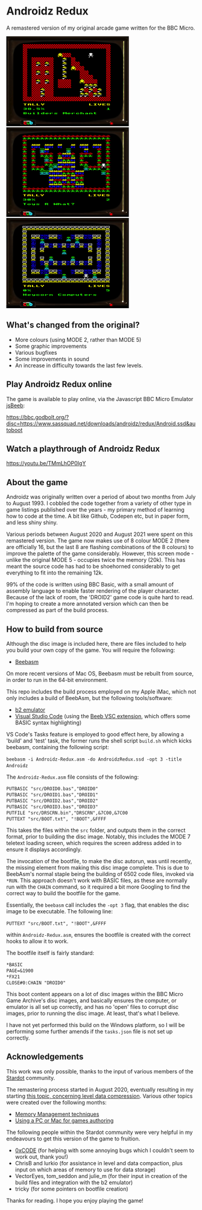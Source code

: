 # Androidz Redux
A remastered version of my original arcade game written for the BBC Micro.

![Image of Androidz Redux](androidz-redux1.png)
![Image of Androidz Redux](androidz-redux2.png)
![Image of Androidz Redux](androidz-redux3.png)

## What's changed from the original?

* More colours (using MODE 2, rather than MODE 5)
* Some graphic improvements
* Various bugfixes
* Some improvements in sound
* An increase in difficulty towards the last few levels.

## Play Androidz Redux online
The game is available to play online, via the Javascript BBC Micro Emulator [jsBeeb](https://github.com/mattgodbolt/jsbeeb):

https://bbc.godbolt.org/?disc=https://www.sassquad.net/downloads/androidz/redux/Android.ssd&autoboot

## Watch a playthrough of Androidz Redux

https://youtu.be/TMmLhOP0IgY

## About the game

Androidz was originally written over a period of about two months from July to August 1993. I cobbled the code together from a variety of other type in game listings published over the years - my primary method of learning how to code at the time. A bit like Github, Codepen etc, but in paper form, and less shiny shiny.

Various periods between August 2020 and August 2021 were spent on this remastered version. The game now makes use of 8 colour MODE 2 (there are officially 16, but the last 8 are flashing combinations of the 8 colours) to improve the palette of the game considerably. However, this screen mode - unlike the original MODE 5 - occupies twice the memory (20k). This has meant the source code has had to be shoehorned considerably to get everything to fit into the remaining 12k.

99% of the code is written using BBC Basic, with a small amount of assembly language to enable faster rendering of the player character. Because of the lack of room, the 'DROID2' game code is quite hard to read. I'm hoping to create a more annotated version which can then be compressed as part of the build process.

## How to build from source

Although the disc image is included here, there are files included to help you build your own copy of the game. You will require the following:

* [Beebasm](https://github.com/stardot/beebasm)

On more recent versions of Mac OS, Beebasm must be rebuilt from source, in order to run in the 64-bit environment. 

This repo includes the build process employed on my Apple iMac, which not only includes a build of BeebAsm, but the following tools/software:

* [b2 emulator](https://github.com/tom-seddon/b2)
* [Visual Studio Code](https://github.com/microsoft/vscode) (using the [Beeb VSC extension](https://github.com/simondotm/beeb-vsc), which offers some BASIC syntax highlighting)

VS Code's Tasks feature is employed to good effect here, by allowing a 'build' and 'test' task, the former runs the shell script `build.sh` which kicks beebasm, containing the following script:

`beebasm -i Androidz-Redux.asm -do AndroidzRedux.ssd -opt 3 -title Androidz`

The `Androidz-Redux.asm` file consists of the following:

```
PUTBASIC "src/DROID0.bas","DROID0"
PUTBASIC "src/DROID1.bas","DROID1"
PUTBASIC "src/DROID2.bas","DROID2"
PUTBASIC "src/DROID3.bas","DROID3"
PUTFILE "src/DRSCRN.bin","DRSCRN",&7C00,&7C00
PUTTEXT "src/BOOT.txt", "!BOOT",&FFFF
```

This takes the files within the `src` folder, and outputs them in the correct format, prior to building the disc image. Notably, this includes the MODE 7 teletext loading screen, which requires the screen address added in to ensure it displays accordingly. 

The invocation of the bootfile, to make the disc autorun, was until recently, the missing element from making this disc image complete. This is due to BeebAsm's normal staple being the building of 6502 code files, invoked via `*RUN`. This approach doesn't work with BASIC files, as these are normally run with the `CHAIN` command, so it required a bit more Googling to find the correct way to build the bootfile for the game. 

Essentially, the `beebasm` call includes the `-opt 3` flag, that enables the disc image to be executable. The following line:

`PUTTEXT "src/BOOT.txt", "!BOOT",&FFFF`

within `Androidz-Redux.asm`, ensures the bootfile is created with the correct hooks to allow it to work.

The bootfile itself is fairly standard:

```
*BASIC
PAGE=&1900
*FX21
CLOSE#0:CHAIN "DROID0"
```

This boot content appears on a lot of disc images within the BBC Micro Game Archive's disc images, and basically ensures the computer, or emulator is all set up correctly, and has no 'open' files to corrupt disc images, prior to running the disc image. At least, that's what I believe.

I have not yet performed this build on the Windows platform, so I will be performing some further amends if the `tasks.json` file is not set up correctly.

## Acknowledgements

This work was only possible, thanks to the input of various members of the [Stardot](https://www.stardot.org.uk) community.

The remastering process started in August 2020, eventually resulting in my starting [this topic, concerning level data compression](https://stardot.org.uk/forums/viewtopic.php?f=54&t=20285). Various other topics were created over the following months:

* [Memory Management techniques](https://stardot.org.uk/forums/viewtopic.php?f=54&t=21316)
* [Using a PC or Mac for games authoring](https://stardot.org.uk/forums/viewtopic.php?f=54&t=20455)

The following people within the Stardot community were very helpful in my endeavours to get this version of the game to fruition.

* [0xCODE](https://github.com/0xC0DE6502) (for helping with some annoying bugs which I couldn't seem to work out, thank you!)
* ChrisB and lurkio (for assistance in level and data compaction, plus input on which areas of memory to use for data storage)
* VectorEyes, tom_seddon and julie_m (for their input in creation of the build files and integration with the b2 emulator)
* tricky (for some pointers on bootfile creation)

Thanks for reading. I hope you enjoy playing the game!
